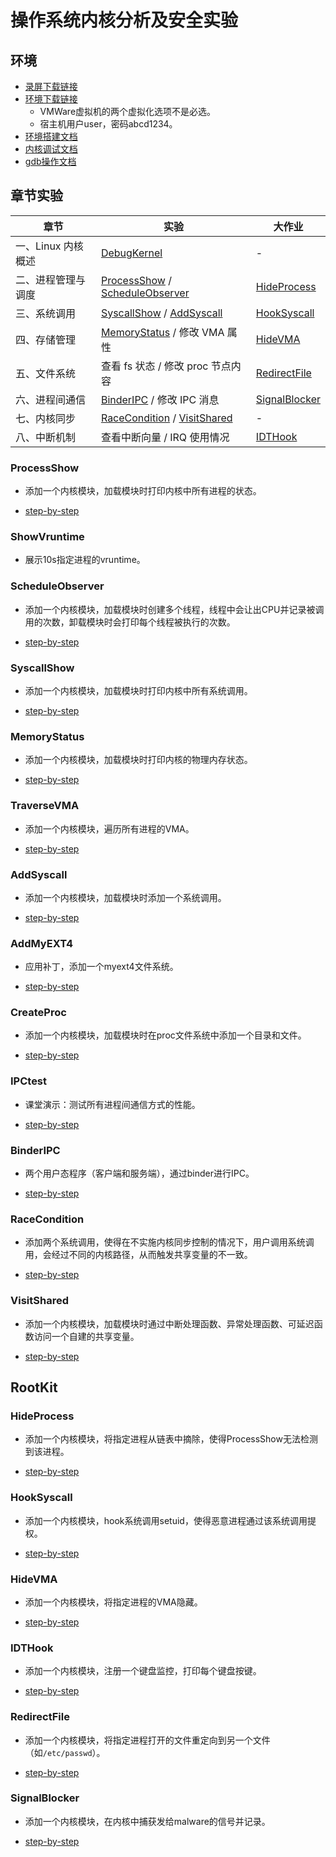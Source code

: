 # 操作系统内核分析及安全实验

## 环境

* [录屏下载链接](https://pan.ruc.edu.cn/link/AA4B18EAA538F94CD9AAC8D1A435B6D1AB)
* [环境下载链接](https://pan.ruc.edu.cn/link/AA4B18EAA538F94CD9AAC8D1A435B6D1AB)
  * VMWare虚拟机的两个虚拟化选项不是必选。
  * 宿主机用户user，密码abcd1234。
* [环境搭建文档](./setup.md)
* [内核调试文档](./debug.md)
* [gdb操作文档](https://sourceware.org/gdb/current/onlinedocs/gdb#Commands)

## 章节实验

| 章节             | 实验                          | 大作业       |
| ---------------- | ----------------------------- | ------------ |
| 一、Linux 内核概述 | [DebugKernel](./debug.md)         | -            |
| 二、进程管理与调度 | [ProcessShow](./ProcessShow) / [ScheduleObserver](./ScheduleObserver/)| [HideProcess](./RootKit/HideProcess) |
| 三、系统调用       | [SyscallShow](./SyscallShow) / [AddSyscall](./AddSyscall/)| [HookSyscall](./RootKit/HookSyscall/) |
| 四、存储管理       | [MemoryStatus](./MemoryStatus/) / 修改 VMA 属性    | [HideVMA](./RootKit/HideVMA/)     |
| 五、文件系统       | 查看 fs 状态 / 修改 proc 节点内容 | [RedirectFile](./RootKit/RedirectFile/) |
| 六、进程间通信     | [BinderIPC](./BinderIPC/) / 修改 IPC 消息   | [SignalBlocker](./RootKit/SignalBlocker/) |
| 七、内核同步       | [RaceCondition](./RaceCondition/) / [VisitShared](./VisitShared/) | - |
| 八、中断机制       | 查看中断向量 / IRQ 使用情况     | [IDTHook](./RootKit/IDTHook/) |

### ProcessShow

* 添加一个内核模块，加载模块时打印内核中所有进程的状态。

* [step-by-step](ProcessShow/README.md)

### ShowVruntime

* 展示10s指定进程的vruntime。

### ScheduleObserver

* 添加一个内核模块，加载模块时创建多个线程，线程中会让出CPU并记录被调用的次数，卸载模块时会打印每个线程被执行的次数。

* [step-by-step](ScheduleObserver/README.md)

### SyscallShow

* 添加一个内核模块，加载模块时打印内核中所有系统调用。

* [step-by-step](./SyscallShow//README.md)

### MemoryStatus

* 添加一个内核模块，加载模块时打印内核的物理内存状态。

* [step-by-step](MemoryStatus/README.md)

### TraverseVMA

* 添加一个内核模块，遍历所有进程的VMA。

* [step-by-step](./TraverseVMA//README.md)


### AddSyscall

* 添加一个内核模块，加载模块时添加一个系统调用。

* [step-by-step](./AddSyscall/README.md)

### AddMyEXT4

* 应用补丁，添加一个myext4文件系统。

* [step-by-step](./AddMyEXT4/README.md)

### CreateProc

* 添加一个内核模块，加载模块时在proc文件系统中添加一个目录和文件。

* [step-by-step](./CreateProc/README.md)

### IPCtest

* 课堂演示：测试所有进程间通信方式的性能。

* [step-by-step](./IPCtest/README.md)

### BinderIPC

* 两个用户态程序（客户端和服务端），通过binder进行IPC。

* [step-by-step](./BinderIPC/README.md)

### RaceCondition

* 添加两个系统调用，使得在不实施内核同步控制的情况下，用户调用系统调用，会经过不同的内核路径，从而触发共享变量的不一致。

* [step-by-step](./RaceCondition/README.md)

### VisitShared

* 添加一个内核模块，加载模块时通过中断处理函数、异常处理函数、可延迟函数访问一个自建的共享变量。

* [step-by-step](./VisitShared/README.md)

## RootKit

### HideProcess

* 添加一个内核模块，将指定进程从链表中摘除，使得ProcessShow无法检测到该进程。

* [step-by-step](RootKit/HideProcess/README.md)

### HookSyscall

* 添加一个内核模块，hook系统调用setuid，使得恶意进程通过该系统调用提权。

* [step-by-step](./RootKit/HookSyscall/README.md)

### HideVMA

* 添加一个内核模块，将指定进程的VMA隐藏。

* [step-by-step](./RootKit/HideVMA/README.md)

### IDTHook

* 添加一个内核模块，注册一个键盘监控，打印每个键盘按键。

* [step-by-step](./RootKit/IDTHook/README.md)

### RedirectFile

* 添加一个内核模块，将指定进程打开的文件重定向到另一个文件（如`/etc/passwd`）。

* [step-by-step](./RootKit/RedirectFile/README.md)

### SignalBlocker

* 添加一个内核模块，在内核中捕获发给malware的信号并记录。

* [step-by-step](./RootKit/SignalBlocker/README.md)
